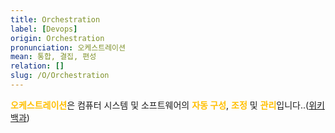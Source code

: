 ```yaml
---
title: Orchestration
label: [Devops]
origin: Orchestration
pronunciation: 오케스트레이션
mean: 통합, 결집, 편성
relation: []
slug: /O/Orchestration
---
```


<content>


<p><span style="color:#FFBF00; font-weight:bold;">오케스트레이션</span>은 컴퓨터 시스템 및 소프트웨어의 <span style="color:#FFBF00; font-weight:bold;">자동 구성</span>, <span style="color:#FFBF00; font-weight:bold;">조정</span> 및 <span style="color:#FFBF00; font-weight:bold;">관리</span>입니다..(<a href="https://en.wikipedia.org/wiki/Orchestration_(computing)">위키백과</a>)</p>


</content>
